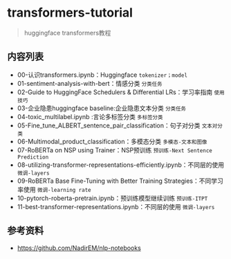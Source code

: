 # transformers-tutorial

> huggingface transformers教程

## 内容列表	

- 00-认识transformers.ipynb：Huggingface `tokenizer；model`
- 01-sentiment-analysis-with-bert：情感分类 `分类任务`
- 02-Guide to HuggingFace Schedulers & Differential LRs：学习率指南 `使用技巧`
- 03-企业隐患huggingface baseline:企业隐患文本分类 `分类任务`
- 04-toxic_multilabel.ipynb :言论多标签分类 `多标签分类`
- 05-Fine_tune_ALBERT_sentence_pair_classification：句子对分类 `文本对分类`
- 06-Multimodal_product_classification：多模态分类 `多模态-文本和图像`
- 07-RoBERTa on NSP using Trainer：NSP预训练 `预训练-Next Sentence Prediction`
- 08-utilizing-transformer-representations-efficiently.ipynb：不同层的使用 `微调-layers`
- 09-RoBERTa Base Fine-Tuning with Better Training Strategies：不同学习率使用 `微调-learning rate`
- 10-pytorch-roberta-pretrain.ipynb：预训练模型继续训练 `预训练-ITPT`
- 11-best-transformer-representations.ipynb：不同层的使用 `微调-layers`

## 参考资料

- https://github.com/NadirEM/nlp-notebooks